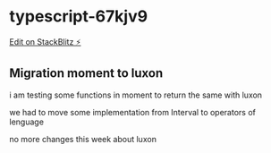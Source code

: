 # typescript-67kjv9

[Edit on StackBlitz ⚡️](https://stackblitz.com/edit/typescript-67kjv9)

## Migration moment to luxon

i am testing some functions in moment to return the same with luxon

we had to move some implementation from Interval to operators of lenguage

no more changes this week about luxon

